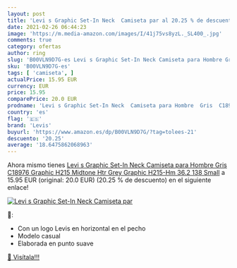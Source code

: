 ```yaml
---
layout: post
title: 'Levi s Graphic Set-In Neck  Camiseta par al 20.25 % de descuento'
date: 2021-02-26 06:44:23
image: 'https://m.media-amazon.com/images/I/41j75vs8yzL._SL400_.jpg'
comments: true
category: ofertas
author: ring
slug: 'B00VLN9D7G-es Levi s Graphic Set-In Neck Camiseta para Hombre Gris...'
sku: 'B00VLN9D7G-es'
tags: [ 'camiseta', ]
actualPrice: 15.95 EUR
currency: EUR
price: 15.95
comparePrice: 20.0 EUR
prodname: 'Levi s Graphic Set-In Neck  Camiseta para Hombre  Gris  C18976 Graphic H215 Midtone Htr Grey Graphic H215-Hm 36.2 138   Small'
country: 'es'
flag: '🇪🇸'
brand: 'Levis'
buyurl: 'https://www.amazon.es/dp/B00VLN9D7G/?tag=tolees-21'
descuento: '20.25'
average: '18.6475862068963'
---
```


Ahora mismo tienes [Levi s Graphic Set-In Neck  Camiseta para Hombre  Gris  C18976 Graphic H215 Midtone Htr Grey Graphic H215-Hm 36.2 138   Small](https://www.amazon.es/dp/B00VLN9D7G/?tag=tolees-21) a 15.95 EUR (original: 20.0 EUR) (20.25 %  de descuento) en el siguiente enlace!

[![Levi s Graphic Set-In Neck  Camiseta par](https://m.media-amazon.com/images/I/41j75vs8yzL._SL400_.jpg)](https://www.amazon.es/dp/B00VLN9D7G/?tag=tolees-21)

🔎:

- Con un logo Levis en horizontal en el pecho
- Modelo casual
- Elaborada en punto suave

[🛒 Visítala!!!](https://www.amazon.es/dp/B00VLN9D7G/?tag=tolees-21)
